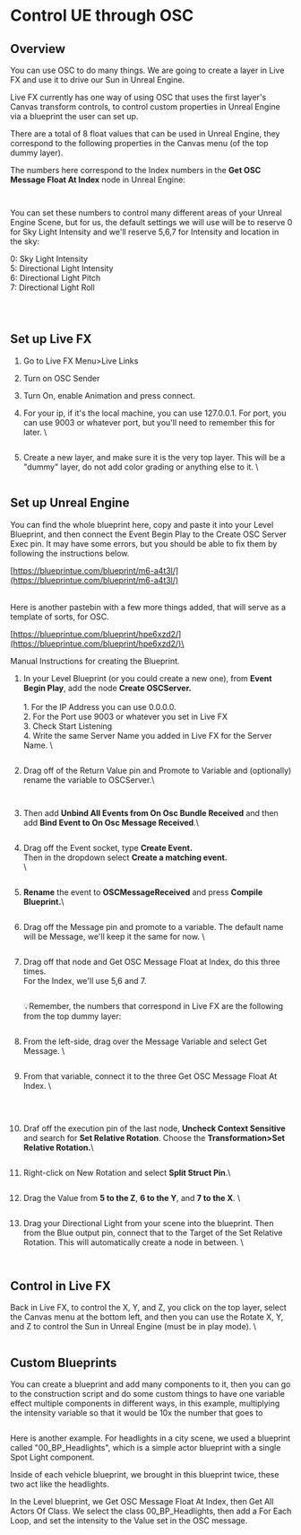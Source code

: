 # Control UE through OSC

## Overview

You can use OSC to do many things. We are going to create a layer in Live FX and use it to drive our Sun in Unreal Engine.&#x20;



Live FX currently has one way of using OSC that uses the first layer's Canvas transform controls, to control custom properties in Unreal Engine via a blueprint the user can set up.

There are a total of 8 float values that can be used in Unreal Engine, they correspond to the following properties in the Canvas menu (of the top dummy layer).&#x20;

The numbers here correspond to the Index numbers in the **Get OSC Message Float At Index** node in Unreal Engine:

<figure><img src="../.gitbook/assets/image (3) (1) (1) (1).png" alt=""><figcaption></figcaption></figure>

<figure><img src="../.gitbook/assets/image (2) (1) (1) (1) (1).png" alt=""><figcaption></figcaption></figure>

You can set these numbers to control many different areas of your Unreal Engine Scene, but for us, the default settings we will use will be to reserve 0 for Sky Light Intensity and we'll reserve 5,6,7 for Intensity and location in the sky:\
&#x20;

0: Sky Light Intensity \
5: Directional Light Intensity\
6: Directional Light Pitch\
7: Directional Light Roll

<figure><img src="../.gitbook/assets/image (284).png" alt=""><figcaption></figcaption></figure>

<figure><img src="../.gitbook/assets/image (285).png" alt=""><figcaption></figcaption></figure>

<figure><img src="../.gitbook/assets/image (287).png" alt=""><figcaption></figcaption></figure>

## Set up Live FX

1. Go to Live FX Menu>Live Links
2. Turn on OSC Sender
3. Turn On, enable Animation and press connect.&#x20;
4.  For your ip, if it's the local machine, you can use 127.0.0.1. For port, you can use 9003 or whatever port, but you'll need to remember this for later. \


    <figure><img src="../.gitbook/assets/image (253).png" alt=""><figcaption></figcaption></figure>


5.  Create a new layer, and make sure it is the very top layer. This will be a "dummy" layer, do not add color grading or anything else to it. \


    <figure><img src="../.gitbook/assets/image (254).png" alt=""><figcaption></figcaption></figure>



## Set up Unreal Engine

You can find the whole blueprint here, copy and paste it into your Level Blueprint, and then connect the Event Begin Play to the Create OSC Server Exec pin. It may have some errors, but you should be able to fix them by following the instructions below.&#x20;

[https://blueprintue.com/blueprint/m6-a4t3l/](https://blueprintue.com/blueprint/m6-a4t3l/)

\
Here is another pastebin with a few more things added, that will serve as a template of sorts, for OSC.

[https://blueprintue.com/blueprint/hpe6xzd2/](https://blueprintue.com/blueprint/hpe6xzd2/)\


Manual Instructions for creating the Blueprint.

1.  In your Level Blueprint (or you could create a new one), from **Event Begin Play**, add the node **Create OSCServer.** \
    \
    1\. For the IP Address you can use 0.0.0.0. \
    2\. For the Port use 9003 or whatever you set in Live FX\
    3\. Check Start Listening\
    4\. Write the same Server Name you added in Live FX for the Server Name. \


    <figure><img src="../.gitbook/assets/image (255).png" alt=""><figcaption></figcaption></figure>


2.  Drag off of the Return Value pin and Promote to Variable and (optionally) rename the variable to OSCServer.\


    <figure><img src="../.gitbook/assets/image (256).png" alt=""><figcaption></figcaption></figure>

    <figure><img src="../.gitbook/assets/image (257).png" alt=""><figcaption></figcaption></figure>


3.  Then add **Unbind All Events from On Osc Bundle Received** and then add **Bind Event to On Osc Message Received**.\


    <figure><img src="../.gitbook/assets/image (258).png" alt=""><figcaption></figcaption></figure>


4.  Drag off the Event socket, type **Create Event.** \
    Then in the dropdown select **Create a matching event.**\
    \


    <figure><img src="../.gitbook/assets/image (260).png" alt=""><figcaption></figcaption></figure>
5.  **Rename** the event to **OSCMessageReceived** and press **Compile Blueprint.**\


    <figure><img src="../.gitbook/assets/image (262).png" alt=""><figcaption></figcaption></figure>


6.  Drag off the Message pin and promote to a variable. The default name will be Message, we'll keep it the same for now. \


    <figure><img src="../.gitbook/assets/image (263).png" alt=""><figcaption></figcaption></figure>


7.  Drag off that node and Get OSC Message Float at Index, do this three times. \
    For the Index, we'll use 5,6 and 7.&#x20;

    <figure><img src="../.gitbook/assets/image (264).png" alt=""><figcaption></figcaption></figure>

    :bulb:Remember, the numbers that correspond in Live FX are the following from the top dummy layer:

    <figure><img src="../.gitbook/assets/image (4) (1) (1).png" alt=""><figcaption></figcaption></figure>
8.  From the left-side, drag over the Message Variable and select Get Message. \


    <figure><img src="../.gitbook/assets/image (265).png" alt=""><figcaption></figcaption></figure>


9.  From that variable, connect it to the three Get OSC Message Float At Index. \


    <figure><img src="../.gitbook/assets/image (266).png" alt=""><figcaption><p><br></p></figcaption></figure>


10. Draf off the execution pin of the last node, **Uncheck Context Sensitive** and search for **Set Relative Rotation**. Choose the **Transformation>Set Relative Rotation.**\


    <figure><img src="../.gitbook/assets/image (267).png" alt=""><figcaption></figcaption></figure>


11. Right-click on New Rotation and select **Split Struct Pin**.\


    <figure><img src="../.gitbook/assets/image (268).png" alt=""><figcaption></figcaption></figure>


12. Drag the Value from **5 to the Z**, **6 to the Y**, and **7 to the X**. \


    <figure><img src="../.gitbook/assets/image (269).png" alt=""><figcaption></figcaption></figure>


13. Drag your Directional Light from your scene into the blueprint. Then from the Blue output pin, connect that to the Target of the Set Relative Rotation. This will automatically create a node in between. \


    <figure><img src="../.gitbook/assets/image (270).png" alt=""><figcaption></figcaption></figure>

    <figure><img src="../.gitbook/assets/image (271).png" alt=""><figcaption></figcaption></figure>



## Control in Live FX

Back in Live FX, to control the X, Y, and Z, you click on the top layer, select the Canvas menu at the bottom left, and then you can use the Rotate X, Y, and Z to control the Sun in Unreal Engine (must be in play mode). \


<figure><img src="../.gitbook/assets/image (273).png" alt=""><figcaption></figcaption></figure>

## Custom Blueprints

You can create a blueprint and add many components to it, then you can go to the construction script and do some custom things to have one variable effect multiple components in different ways, in this example, multiplying the intensity variable so that it would be 10x the number that goes to&#x20;

<figure><img src="../.gitbook/assets/image (272).png" alt=""><figcaption></figcaption></figure>

Here is another example. For headlights in a city scene, we used a blueprint called "00\_BP\_Headlights",  which is a simple actor blueprint with a single Spot Light component.

Inside of each vehicle blueprint, we brought in this blueprint twice, these two act like the headlights.&#x20;

In the Level blueprint, we Get OSC Message Float At Index, then Get All Actors Of Class. We select the class 00\_BP\_Headlights, then add a For Each Loop, and set the intensity to the Value set in the OSC message.

<figure><img src="../.gitbook/assets/image (283).png" alt=""><figcaption></figcaption></figure>

